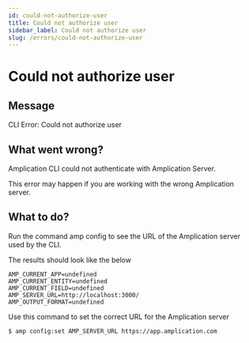 ```yaml
---
id: could-not-authorize-user
title: Could not authorize user
sidebar_label: Could not authorize user
slug: /errors/could-not-authorize-user
---
```


# Could not authorize user

## Message

CLI Error: Could not authorize user

## What went wrong?

Amplication CLI could not authenticate with Amplication Server. 

This error may happen if you are working with the wrong Amplication server. 


## What to do?

Run the command amp config to see the URL of the Amplication server used by the CLI.

The results should look like the below

```
AMP_CURRENT_APP=undefined
AMP_CURRENT_ENTITY=undefined
AMP_CURRENT_FIELD=undefined
AMP_SERVER_URL=http://localhost:3000/
AMP_OUTPUT_FORMAT=undefined
```
Use this command to set the correct URL for the Amplication server

```$ amp config:set AMP_SERVER_URL https://app.amplication.com```
